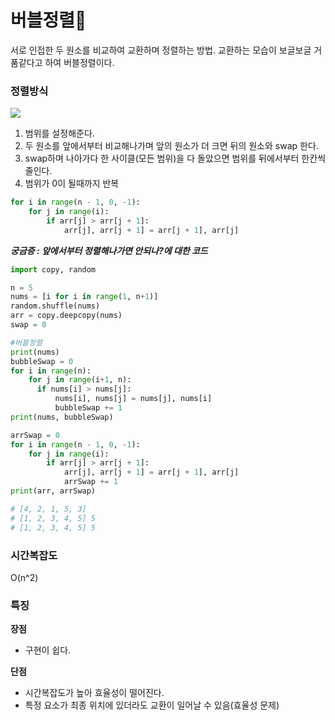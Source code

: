 # 버블정렬🧼
서로 인접한 두 원소를 비교하여 교환하며 정렬하는 방법. 교환하는 모습이 보글보글 거품같다고 하여 버블정렬이다.

### 정렬방식
![](https://velog.velcdn.com/images/jpdev/post/5ce53e6b-c1cb-4123-939e-5f8f8807b9fb/image.gif)


1. 범위를 설정해준다.
2. 두 원소를 앞에서부터 비교해나가며 앞의 원소가 더 크면 뒤의 원소와 swap 한다.
3. swap하며 나아가다 한 사이클(모든 범위)을 다 돌았으면 범위를 뒤에서부터 한칸씩 줄인다.
4. 범위가 0이 될때까지 반복

```python
for i in range(n - 1, 0, -1):
    for j in range(i):
        if arr[j] > arr[j + 1]:
            arr[j], arr[j + 1] = arr[j + 1], arr[j]
```
**_궁금증 : 앞에서부터 정렬해나가면 안되나?에 대한 코드_**
```python
import copy, random

n = 5
nums = [i for i in range(1, n+1)]
random.shuffle(nums)
arr = copy.deepcopy(nums)
swap = 0

#버블정렬
print(nums)
bubbleSwap = 0
for i in range(n):
    for j in range(i+1, n):
      if nums[i] > nums[j]:
          nums[i], nums[j] = nums[j], nums[i]
          bubbleSwap += 1
print(nums, bubbleSwap)

arrSwap = 0
for i in range(n - 1, 0, -1):
    for j in range(i):
        if arr[j] > arr[j + 1]:
            arr[j], arr[j + 1] = arr[j + 1], arr[j]
            arrSwap += 1
print(arr, arrSwap)

# [4, 2, 1, 5, 3]
# [1, 2, 3, 4, 5] 5
# [1, 2, 3, 4, 5] 5
```


### 시간복잡도
O(n^2)
### 특징
**장점**
- 구현이 쉽다.

**단점**
- 시간복잡도가 높아 효율성이 떨어진다.
- 특정 요소가 최종 위치에 있더라도 교환이 일어날 수 있음(효율성 문제)
